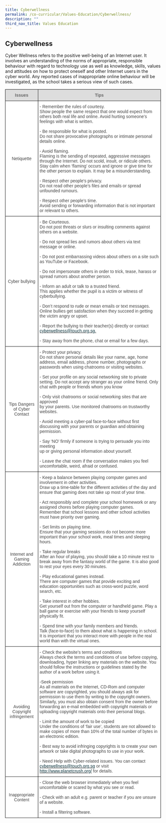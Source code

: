 ```yaml
---
title: Cyberwellness
permalink: /co-curricular/Values-Education/Cyberwellness/
description: ""
third_nav_title: Values Education
---
```

## Cyberwellness 

Cyber Wellness refers to the positive well-being of an Internet user. It involves an understanding of the norms of appropriate, responsible behaviour with regard to technology use as well as knowledge, skills, values and attitudes on how to protect oneself and other Internet users in the cyber world. Any reported cases of inappropriate online behaviour will be investigated, as the school takes a serious view of such cases.

<style type="text/css">
.tg  {border-collapse:collapse;border-spacing:0;}
.tg td{border-color:black;border-style:solid;border-width:1px;font-family:Arial, sans-serif;font-size:14px;
  overflow:hidden;padding:10px 5px;word-break:normal;}
.tg th{border-color:black;border-style:solid;border-width:1px;font-family:Arial, sans-serif;font-size:14px;
  font-weight:normal;overflow:hidden;padding:10px 5px;word-break:normal;}
.tg .tg-a4yv{background-color:#DDD;color:#666;font-weight:bold;text-align:center;vertical-align:top}
.tg .tg-fwnj{background-color:#FFF;color:#454545;text-align:left;vertical-align:top}
.tg .tg-ncov{background-color:#FFF;color:#454545;text-align:center;vertical-align:middle}
</style>
<table class="tg">
<thead>
  <tr>
    <th class="tg-a4yv">Issues</th>
    <th class="tg-a4yv">Tips</th>
  </tr>
</thead>
<tbody>
  <tr>
    <td class="tg-ncov">Netiquette</td>
    <td class="tg-fwnj">- Remember the rules of courtesy.<br><span style="background-color:initial">Show people the same respect that one would expect from others both real life and online. Avoid hurting someone’s feelings with what is written.</span><br><br>- Be responsible for what is posted.<br><span style="background-color:initial">Do not share provocative photographs or intimate personal details online.</span><br><br>
			- Avoid flaming.<br><span style="background-color:initial">Flaming is the sending of repeated, aggressive messages through the Internet. Do not scold, insult, or ridicule others. Stay calm when ‘flaming’ occurs and ignore or give time for the other person to explain. It may be a misunderstanding.</span><br><br>- Respect other people's privacy.<br><span style="background-color:initial">Do not read other people’s files and emails or spread unfounded rumours.</span><br><br>- Respect other people’s time.<br><span style="background-color:initial">Avoid sending or forwarding information that is not important or relevant to others.</span></td>
  </tr>
  <tr>
    <td class="tg-ncov">Cyber bullying</td>
    <td class="tg-fwnj">- Be Courteous.<br><span style="background-color:initial">Do not post threats or slurs or insulting comments against others on a website.</span><br><br> - Do not spread lies and rumors about others via text message or online.<br><br> - Do not post embarrassing videos about others on a site such as YouTube or Facebook.<br><br> - Do not impersonate others in order to trick, tease, harass or spread rumors about another person.<br><br>- Inform an adult or talk to a trusted friend.<br><span style="background-color:initial">This applies whether the pupil is a victim or witness of cyberbullying.</span><br><br>- Don’t respond to rude or mean emails or text messages.<br><span style="background-color:initial">Online bullies get satisfaction when they succeed in getting the victim angry or upset.</span><br><br>- Report the bullying to their teacher(s) directly or contact <a href="mailto:cyberwellness@touch.org.sg"><span style="text-decoration:none;color:#0C343D">cyberwellness@touch.org.sg.</span></a><br><br>- Stay away from the phone, chat or email for a few days.</td>
  </tr>
  <tr>
    <td class="tg-ncov">Tips Dangers of Cyber Contact</td>
    <td class="tg-fwnj">- Protect your privacy.<br><span style="background-color:initial">Do not share personal details like your name, age, home address, email address, phone number, photographs or passwords when using chatrooms or visiting websites.</span><br><br>- Set your profile on any social networking site to private setting. Do not accept any stranger as your online friend. Only chat with people or friends whom you know<br><br>- Only visit chatrooms or social networking sites that are approved<br><span style="background-color:initial">by your parents. Use monitored chatrooms on trustworthy websites.</span><br><br>- Avoid meeting a cyber-pal face-to-face without first discussing with your parents or guardian and obtaining permission.<br><br>- Say ‘NO’ firmly if someone is trying to persuade you into meeting<br><span style="background-color:initial">up or giving personal information about yourself.</span><br><br>- Leave the chat room if the conversation makes you feel uncomfortable, weird, afraid or confused.</td>
  </tr>
  <tr>
    <td class="tg-ncov">Internet and Gaming Addiction</td>
    <td class="tg-fwnj"><span style="background-color:initial">- Keep a balance between playing computer games and involvement in other activities.</span><br><span style="background-color:initial">Draw up a time-table for the different activities of the day and ensure that gaming does not take up most of your time.</span><br><span style="background-color:initial"><br> - Act responsibly and complete your school homework or any assigned chores before playing computer games.</span><br><span style="background-color:initial">Remember that school lessons and other school activities must have priority over gaming.</span><br><span style="background-color:initial"><br>- Set limits on playing time.</span><br><span style="background-color:initial">Ensure that your gaming sessions do not become more important than your school work, meal times and sleeping hours.</span><br><span style="background-color:initial"><br>- Take regular breaks</span><br><span style="background-color:initial">After an hour of playing, you should take a 10 minute rest to break away from the fantasy world of the game. It is also good to rest your eyes every 30 minutes.</span><br><span style="background-color:initial"><br> - Play educational games instead.</span><br><span style="background-color:initial">There are computer games that provide exciting and education opportunities such as cross-word puzzle, word search, etc.</span><br><span style="background-color:initial"><br> - Take interest in other hobbies.</span><br><span style="background-color:initial">Get yourself out from the computer or handheld game. Play a ball game or exercise with your friends to keep yourself physically fit.</span><br><span style="background-color:initial"><br>- Spend time with your family members and friends.</span><br><span style="background-color:initial">Talk (face-to-face) to them about what is happening in school. It is important that you interact more with people in the real world than with the virtual ones.</span></td>
  </tr>
  <tr>
    <td class="tg-ncov">Avoiding Copyright infringement</td>
    <td class="tg-fwnj">- Check the website’s terms and conditions<br><span style="background-color:initial">Always check the terms and conditions of use before copying, downloading, hyper linking any materials on the website. You should follow the instructions or guidelines stated by the author of a work before using it.</span><br><br>-Seek permission<br><span style="background-color:initial">As all materials on the Internet, CD-Rom and computer software are copyrighted, you should always ask for permission to use them by writing to the copyright owners. Similarly, you must also obtain consent from the owner before forwarding an e-mail embedded with copyright materials or uploading copyright materials onto their personal blogs.</span><br><br>- Limit the amount of work to be copied<br><span style="background-color:initial">Under the conditions of ‘fair use’, students are not allowed to make copies of more than 10% of the total number of bytes in an electronic edition.</span><br><br>- Best way to avoid infringing copyrights is to create your own artwork or take digital photographs to use in your work.<br><br>- Need Help with Cyber-related issues. You can contact <a href="mailto:cyberwellness@touch.org.sg"><span style="text-decoration:none;color:#0C343D">cyberwellness@touch.org.sg</span></a> or visit <a href="http://www.planetcrush.org/"><span style="text-decoration:none;color:#0C343D">http://www.planetcrush.org/</span></a> for details.</td>
  </tr>
  <tr>
    <td class="tg-ncov">Inappropriate Content</td>
    <td class="tg-fwnj">- Close the web browser immediately when you feel uncomfortable or scared by what you see or read.<br><br>- Check with an adult e.g. parent or teacher if you are unsure of a website.<br><br>- Install a filtering software.</td>
  </tr>
</tbody>
</table>